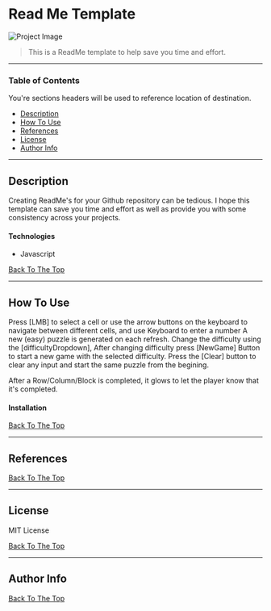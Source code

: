 # Read Me Template

![Project Image](project-image-url)

> This is a ReadMe template to help save you time and effort.

---

### Table of Contents
You're sections headers will be used to reference location of destination.

- [Description](#description)
- [How To Use](#how-to-use)
- [References](#references)
- [License](#license)
- [Author Info](#author-info)

---

## Description

Creating ReadMe's for your Github repository can be tedious.  I hope this template can save you time and effort as well as provide you with some consistency across your projects.

#### Technologies

- Javascript

[Back To The Top](#read-me-template)

---

## How To Use
Press [LMB] to select a cell or use the arrow buttons on the keyboard to navigate between different cells, and use Keyboard to enter a number
A new (easy) puzzle is generated on each refresh.
Change the difficulty using the [difficultyDropdown],
    After changing difficulty press [NewGame] Button to start a new game with the selected difficulty.
Press the [Clear] button to clear any input and start the same puzzle from the begining.

After a Row/Column/Block is completed, it glows to let the player know that it's completed.

#### Installation



[Back To The Top](#read-me-template)

---

## References
[Back To The Top](#read-me-template)

---

## License

MIT License


[Back To The Top](#read-me-template)

---

## Author Info



[Back To The Top](#read-me-template)
